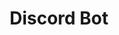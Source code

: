 ---
title: Discord Bot
icon: fa-solid fa-robot
order: 1
category:
  - Layout
tag:
  - Footer
  - Layout
---